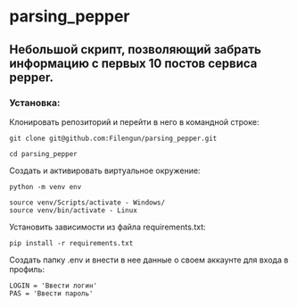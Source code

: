 # parsing_pepper

## Небольшой скрипт, позволяющий забрать информацию с первых 10 постов сервиса pepper.

### Установка:

Клонировать репозиторий и перейти в него в командной строке:
```
git clone git@github.com:Filengun/parsing_pepper.git
```
```
cd parsing_pepper
```
Cоздать и активировать виртуальное окружение:
```
python -m venv env
```
```
source venv/Scripts/activate - Windows/
source venv/bin/activate - Linux
```
Установить зависимости из файла requirements.txt:
```
pip install -r requirements.txt
```
Создать папку .env и внести в нее данные о своем аккаунте для входа в профиль:
```
LOGIN = 'Ввести логин'
PAS = 'Ввести пароль' 
```
